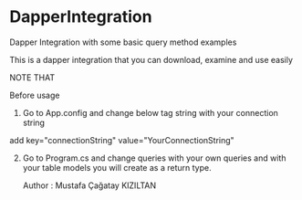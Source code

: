 # DapperIntegration
Dapper Integration with some basic query method examples

This is a dapper integration that you can download, examine and use easily

NOTE THAT 

Before usage

1. Go to App.config and change below tag string with your connection string

  add key="connectionString" value="YourConnectionString" 

2. Go to Program.cs and change queries with your own queries and <object> with your table models you will create as a return type.


Author :
Mustafa Çağatay KIZILTAN
